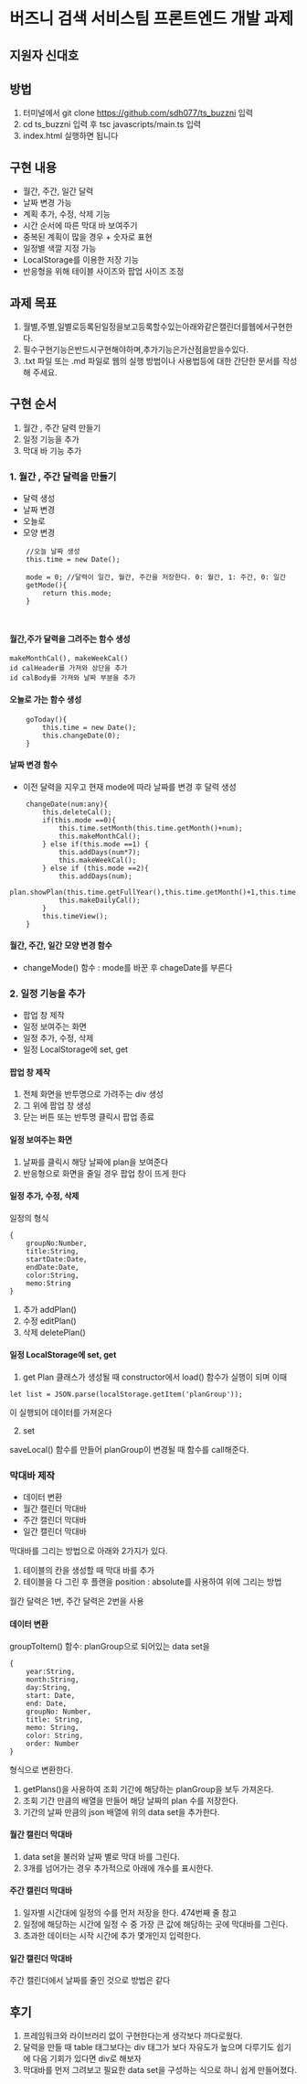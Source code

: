 # 버즈니 검색 서비스팀 프론트엔드 개발 과제
## 지원자 신대호

## 방법
1. 터미널에서 git clone https://github.com/sdh077/ts_buzzni 입력
2. cd ts_buzzni 입력 후 tsc javascripts/main.ts 입력
3. index.html 실행하면 됩니다

## 구현 내용

- 월간, 주간, 일간 달력 
- 날짜 변경 가능
- 계획 추가, 수정, 삭제 기능
- 시간 순서에 따른 막대 바 보여주기
- 중복된 계획이 많을 경우 + 숫자로 표현
- 일정별 색깔 지정 가능
- LocalStorage를 이용한 저장 기능
- 반응형을 위해 테이블 사이즈와 팝업 사이즈 조정

## 과제 목표

1. 월별,주별,일별로등록된일정을보고등록할수있는아래와같은캘린더를웹에서구현한다.
2. 필수구현기능은반드시구현해야하며,추가기능은가산점을받을수있다.
3. .txt 파일 또는 .md 파일로 웹의 실행 방법이나 사용법등에 대한 간단한 문서를 작성해 주세요.

## 구현 순서
1. 월간 , 주간 달력 만들기
2. 일정 기능을 추가
3. 막대 바 기능 추가


### 1. 월간 , 주간 달력을 만들기
- 달력 생성
- 날짜 변경 
- 오늘로
- 모양 변경

```
    //오늘 날짜 생성
    this.time = new Date();

    mode = 0; //달력이 일간, 월간, 주간을 저장한다. 0: 월간, 1: 주간, 0: 일간
    getMode(){
        return this.mode;
    }

    
```

#### 월간,주가 달력을 그려주는 함수 생성
    makeMonthCal(), makeWeekCal()
    id calHeader를 가져와 상단을 추가
    id calBody를 가져와 날짜 부분을 추가

#### 오늘로 가는 함수 생성
```
    goToday(){
        this.time = new Date();
        this.changeDate(0);
    }
```
#### 날짜 변경 함수
- 이전 달력을 지우고 현재 mode에 따라 날짜를 변경 후 달력 생성 
```
    changeDate(num:any){
        this.deleteCal();
        if(this.mode ==0){
            this.time.setMonth(this.time.getMonth()+num);
            this.makeMonthCal();
        } else if(this.mode ==1) {
            this.addDays(num*7);
            this.makeWeekCal();
        } else if (this.mode ==2){
            this.addDays(num);
            plan.showPlan(this.time.getFullYear(),this.time.getMonth()+1,this.time.getDate());
            this.makeDailyCal();
        }
        this.timeView();
    }
```
#### 월간, 주간, 일간 모양 변경 함수
- changeMode() 함수 : mode를 바꾼 후 chageDate를 부른다

### 2. 일정 기능을 추가
- 팝업 창 제작
- 일정 보여주는 화면
- 일정 추가, 수정, 삭제
- 일정 LocalStorage에 set, get

#### 팝업 창 제작
1. 전체 화면을 반투명으로 가려주는 div 생성
2. 그 위에 팝업 창 생성
3. 닫는 버튼 또는 반투명 클릭시 팝업 종료

#### 일정 보여주는 화면
1. 날짜를 클릭시 해당 날짜에 plan을 보여준다
2. 반응형으로 화면을 줄일 경우 팝업 창이 뜨게 한다

#### 일정 추가, 수정, 삭제
일정의 형식
```
{
    groupNo:Number,
    title:String,
    startDate:Date, 
    endDate:Date, 
    color:String, 
    memo:String    
}
```


1. 추가 addPlan()
2. 수정 editPlan()
3. 삭제 deletePlan()

#### 일정 LocalStorage에 set, get

1. get
Plan 클래스가 생성될 때 constructor에서 load() 함수가 실행이 되며 이때 
```
let list = JSON.parse(localStorage.getItem('planGroup'));
```
이 실행되어 데이터를 가져온다

2. set

saveLocal() 함수를 만들어 planGroup이 변경될 때 함수를 call해준다.


### 막대바 제작
- 데이터 변환
- 월간 캘린더 막대바
- 주간 캘린더 막대바
- 일간 캘린더 막대바

막대바를 그리는 방법으로 아래와 2가지가 있다.
1. 테이블의 칸을 생성할 때 막대 바를 추가
2. 테이블을 다 그린 후 플랜을 position : absolute를 사용하여 위에 그리는 방법

월간 달력은 1번, 주간 달력은 2번을 사용

#### 데이터 변환

groupToItem() 함수: 
planGroup으로 되어있는 data set을
```
{
    year:String,
    month:String,
    day:String,
    start: Date,
    end: Date,
    groupNo: Number,
    title: String,
    memo: String,
    color: String,
    order: Number
}
```
형식으로 변환한다.

1. getPlans()을 사용하여 조회 기간에 해당하는 planGroup을 보두 가져온다.
2. 조회 기간 만큼의 배열을 만들어 해당 날짜의 plan 수를 저장한다. 
3. 기간의 날짜 만큼의 json 배열에 위의 data set을 추가한다.

#### 월간 캘린더 막대바

1. data set을 불러와 날짜 별로 막대 바를 그린다.
2. 3개를 넘어가는 경우 추가적으로 아래에 개수를 표시한다.

#### 주간 캘린더 막대바

1. 일자별 시간대에 일정의 수를 먼저 저장을 한다. 474번째 줄 참고
2. 일정에 해당하는 시간에 일정 수 중 가장 큰 값에 해당하는 곳에 막대바를 그린다.
3. 초과한 데이터는 시작 시간에 추가 몇개인지 입력한다.

#### 일간 캘린더 막대바

주간 캘린더에서 날짜를 줄인 것으로 방법은 같다



## 후기
1. 프레임워크와 라이브러리 없이 구현한다는게 생각보다 까다로웠다.
2. 달력을 만들 때 table 태그보다는 div 태그가 보다 자유도가 높으며 다루기도 쉽기에 다음 기회가 있다면 div로 해보자
3. 막대바를 먼저 그려보고 필요한 data set을 구성하는 식으로 하니 쉽게 만들어졌다.